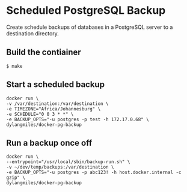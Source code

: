 # Scheduled PostgreSQL Backup

Create schedule backups of databases in a PostgreSQL server to a destination directory.

## Build the contiainer
```
$ make
```

## Start a scheduled backup
```
docker run \
-v /var/destination:/var/destination \
-e TIMEZONE="Africa/Johannesburg" \
-e SCHEDULE="0 0 3 * *" \
-e BACKUP_OPTS="-u postgres -p test -h 172.17.0.68" \
dylangmiles/docker-pg-backup
```

## Run a backup once off

```
docker run \
--entrypoint="/usr/local/sbin/backup-run.sh" \
-v ~/dev/temp/backups:/var/destination \
-e BACKUP_OPTS="-u postgres -p abc123! -h host.docker.internal -c gzip" \
dylangmiles/docker-pg-backup

```



